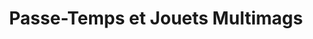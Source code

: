 ---
title: "Passe-Temps et Jouets Multimags"
url: /montreal/passe-temps-et-jouets-multimags/
shop: toys
---